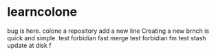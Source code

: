 # learncolone
bug is here. colone a repository
add a new line
Creating a new brnch is quick and simple.
test forbidian fast merge
test forbidian fm
test stash
update at disk f

